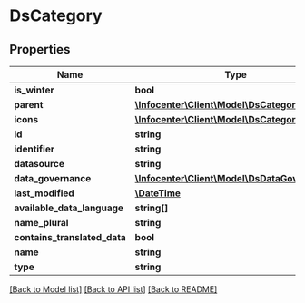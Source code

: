 # DsCategory

## Properties
Name | Type | Description | Notes
------------ | ------------- | ------------- | -------------
**is_winter** | **bool** |  | [optional] 
**parent** | [**\Infocenter\Client\Model\DsCategorySimplex**](DsCategorySimplex.md) |  | [optional] 
**icons** | [**\Infocenter\Client\Model\DsCategoryIcon[]**](DsCategoryIcon.md) |  | [optional] 
**id** | **string** |  | [optional] 
**identifier** | **string** |  | [optional] 
**datasource** | **string** |  | [optional] 
**data_governance** | [**\Infocenter\Client\Model\DsDataGovernance**](DsDataGovernance.md) |  | [optional] 
**last_modified** | [**\DateTime**](\DateTime.md) |  | [optional] 
**available_data_language** | **string[]** |  | [optional] 
**name_plural** | **string** |  | [optional] 
**contains_translated_data** | **bool** |  | [optional] 
**name** | **string** |  | [optional] 
**type** | **string** |  | [optional] 

[[Back to Model list]](../../README.md#documentation-for-models) [[Back to API list]](../../README.md#documentation-for-api-endpoints) [[Back to README]](../../README.md)

